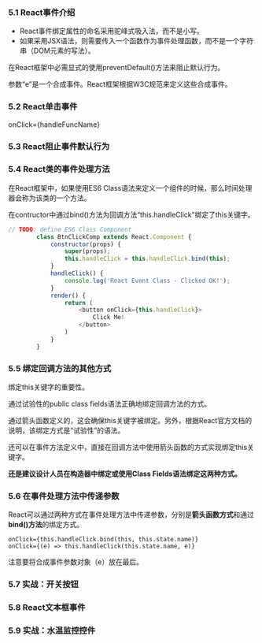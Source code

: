 ### 5.1 React事件介绍

- React事件绑定属性的命名采用驼峰式吸入法，而不是小写。
- 如果采用JSX语法，则需要传入一个函数作为事件处理函数，而不是一个字符串（DOM元素的写法）。

在React框架中必需显式的使用preventDefault()方法来阻止默认行为。

参数“e”是一个合成事件。React框架根据W3C规范来定义这些合成事件。

### 5.2 React单击事件

onClick={handleFuncName}

### 5.3 React阻止事件默认行为

### 5.4 React类的事件处理方法

在React框架中，如果使用ES6 Class语法来定义一个组件的时候，那么时间处理器会称为该类的一个方法。

在contructor中通过bind()方法为回调方法“this.handleClick”绑定了this关键字。

```javascript
// TODO: define ES6 Class Component
        class BtnClickComp extends React.Component {
            constructor(props) {
                super(props);
                this.handleClick = this.handleClick.bind(this);
            }
            handleClick() {
                console.log('React Event Class - Clicked OK!');
            }
            render() {
                return (
                    <button onClick={this.handleClick}>
                        Click Me!
                    </button>
                )
            }
        }
```

### 5.5 绑定回调方法的其他方式

绑定this关键字的重要性。

通过试验性的public class fields语法正确地绑定回调方法的方式。

通过箭头函数定义的，这会确保this关键字被绑定。另外，根据React官方文档的说明，该绑定方式是“试验性”的语法。

还可以在事件方法定义中，直接在回调方法中使用箭头函数的方式实现绑定this关键字。

**还是建议设计人员在构造器中绑定或使用Class Fields语法绑定这两种方式。**

### 5.6 在事件处理方法中传递参数

React可以通过两种方式在事件处理方法中传递参数，分别是**箭头函数方式**和通过**bind()方法**的绑定方式。

```
onClick={this.handleClick.bind(this, this.state.name)}
onClick={(e) => this.handleClick(this.state.name, e)}
```

注意要将合成事件参数对象（e）放在最后。

### 5.7 实战：开关按钮

### 5.8 React文本框事件

### 5.9 实战：水温监控控件


